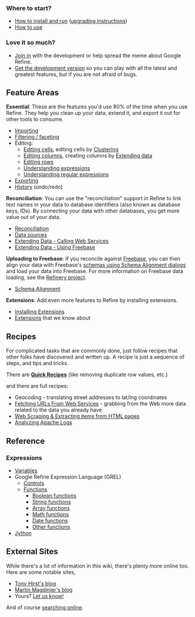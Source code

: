 ### Where to start?
* [How to install and run](http://code.google.com/p/google-refine/wiki/InstallationInstructions) ([upgrading instructions](Upgrading-To-2.1))
* [How to use](http://code.google.com/p/google-refine/wiki/UserGuide)

### Love it so much?
* [Join in](http://code.google.com/p/google-refine/wiki/HowToParticipate) with the development or help spread the meme about Google Refine.
* [Get the development version](http://code.google.com/p/google-refine/wiki/GetDevelopmentVersion) so you can play with all the latest and greatest features, but if you are not afraid of bugs.

## Feature Areas
**Essential**: These are the features you'd use 80% of the time when you use Refine. They help you clean up your data, extend it, and export it out for other tools to consume.

* [Importing](http://code.google.com/p/google-refine/wiki/Importers)
* [Filtering / faceting](http://code.google.com/p/google-refine/wiki/Faceting)
* Editing:
    + [Editing cells](http://code.google.com/p/google-refine/wiki/CellEditing), editing cells by [Clustering](http://code.google.com/p/google-refine/wiki/Clustering)
    + [Editing columns](http://code.google.com/p/google-refine/wiki/ColumnEditing), creating columns by [Extending data](http://code.google.com/p/google-refine/wiki/ExtendingData)
    + [Editing rows](http://code.google.com/p/google-refine/wiki/RowEditing)
    + [Understanding expressions](http://code.google.com/p/google-refine/wiki/UnderstandingExpressions)
    + [Understanding regular expressions](http://code.google.com/p/google-refine/wiki/UnderstandingRegularExpressions)
* [Exporting](http://code.google.com/p/google-refine/wiki/Exporters)
* [History](http://code.google.com/p/google-refine/wiki/History) (undo/redo)

**Reconciliation**: You can use the "reconciliation" support in Refine to link text names in your data to database identifiers (also known as database keys, IDs). By connecting your data with other databases, you get more value out of your data.

* [Reconciliation](http://code.google.com/p/google-refine/wiki/Reconciliation)
* [Data sources](http://code.google.com/p/google-refine/wiki/ReconcilableDataSources)
* [Extending Data - Calling Web Services](http://code.google.com/p/google-refine/wiki/ExtendingData)
* [Extending Data - Using Freebase](http://code.google.com/p/google-refine/wiki/ExtendingDataFromFreebase)

**Uploading to Freebase**: If you reconcile against [Freebase](http://www.freebase.com/), you can then align your data with Freebase's [schemas using Schema Alignment dialogs](http://code.google.com/p/google-refine/wiki/SchemaAlignment) and load your data into Freebase. For more information on Freebase data loading, see the [Refinery project](http://wiki.freebase.com/wiki/Refinery).

* [Schema Alignment](http://code.google.com/p/google-refine/wiki/SchemaAlignment)

**Extensions**: Add even more features to Refine by installing extensions.

* [Installing Extensions](http://code.google.com/p/google-refine/wiki/InstallingExtensions)
* [Extensions](http://code.google.com/p/google-refine/wiki/Extensions) that we know about

## Recipes
For complicated tasks that are commonly done, just follow recipes that other folks have discovered and written up. A recipe is just a sequence of steps, and tips and tricks.

There are [**Quick Recipes**](http://code.google.com/p/google-refine/wiki/Recipes) (like removing duplicate row values, etc.)

and there are full recipes:

* Geocoding - translating street addresses to lat/lng coordinates
* [Fetching URLs From Web Services](http://code.google.com/p/google-refine/wiki/FetchingURLsFromWebServices) - grabbing from the Web more data related to the data you already have
* [Web Scraping & Extracting items from HTML pages](http://code.google.com/p/google-refine/wiki/StrippingHTML)
* [Analyzing Apache Logs](http://code.google.com/p/google-refine/wiki/RecipeApacheLogs)

## Reference
### Expressions
* [Variables](http://code.google.com/p/google-refine/wiki/Variables)
* Google Refine Expression Language (GREL)
    + [Controls](http://code.google.com/p/google-refine/wiki/GRELControls)
    + [Functions](http://code.google.com/p/google-refine/wiki/GRELFunctions)
        - [Boolean functions](http://code.google.com/p/google-refine/wiki/GRELBooleanFunctions)
        - [String functions](http://code.google.com/p/google-refine/wiki/GRELStringFunctions)
        - [Array functions](http://code.google.com/p/google-refine/wiki/GRELArrayFunctions)
        - [Math functions](http://code.google.com/p/google-refine/wiki/GRELMathFunctions)
        - [Date functions](http://code.google.com/p/google-refine/wiki/GRELDateFunctions)
        - [Other functions](http://code.google.com/p/google-refine/wiki/GRELOtherFunctions)
* [Jython](http://code.google.com/p/google-refine/wiki/Jython)

## External Sites
While there's a lot of information in this wiki, there's plenty more online too. Here are some notable sites,

* [Tony Hirst's blog](http://blog.ouseful.info/tag/google-refine/)
* [Martin Magdinier's blog](http://googlerefine.blogspot.ca/)
* Yours? [Let us know!](http://groups.google.com/group/google-refine/)

And of course [searching online](https://www.google.com/search?q=%22google+refine%22).